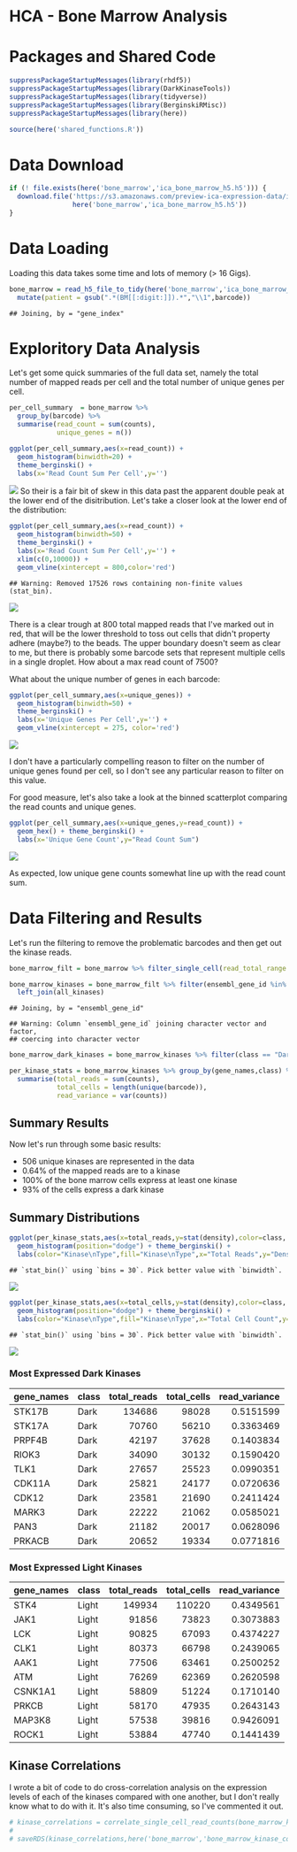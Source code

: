 HCA - Bone Marrow Analysis
================

Packages and Shared Code
========================

``` r
suppressPackageStartupMessages(library(rhdf5))
suppressPackageStartupMessages(library(DarkKinaseTools))
suppressPackageStartupMessages(library(tidyverse))
suppressPackageStartupMessages(library(BerginskiRMisc))
suppressPackageStartupMessages(library(here))
```

``` r
source(here('shared_functions.R'))
```

Data Download
=============

``` r
if (! file.exists(here('bone_marrow','ica_bone_marrow_h5.h5'))) {
  download.file('https://s3.amazonaws.com/preview-ica-expression-data/ica_bone_marrow_h5.h5',
                here('bone_marrow','ica_bone_marrow_h5.h5'))
}
```

Data Loading
============

Loading this data takes some time and lots of memory (&gt; 16 Gigs).

``` r
bone_marrow = read_h5_file_to_tidy(here('bone_marrow','ica_bone_marrow_h5.h5')) %>%
  mutate(patient = gsub(".*(BM[[:digit:]]).*","\\1",barcode))
```

    ## Joining, by = "gene_index"

Exploritory Data Analysis
=========================

Let's get some quick summaries of the full data set, namely the total number of mapped reads per cell and the total number of unique genes per cell.

``` r
per_cell_summary  = bone_marrow %>%
  group_by(barcode) %>%
  summarise(read_count = sum(counts),
            unique_genes = n())

ggplot(per_cell_summary,aes(x=read_count)) + 
  geom_histogram(binwidth=20) + 
  theme_berginski() +
  labs(x='Read Count Sum Per Cell',y='')
```

![](analyze_bone_marrow_files/figure-markdown_github/summary_read_count-1.png) So their is a fair bit of skew in this data past the apparent double peak at the lower end of the disitribution. Let's take a closer look at the lower end of the distribution:

``` r
ggplot(per_cell_summary,aes(x=read_count)) + 
  geom_histogram(binwidth=50) + 
  theme_berginski() +
  labs(x='Read Count Sum Per Cell',y='') +
  xlim(c(0,10000)) +
  geom_vline(xintercept = 800,color='red')
```

    ## Warning: Removed 17526 rows containing non-finite values (stat_bin).

![](analyze_bone_marrow_files/figure-markdown_github/read_count_zoom-1.png)

There is a clear trough at 800 total mapped reads that I've marked out in red, that will be the lower threshold to toss out cells that didn't property adhere (maybe?) to the beads. The upper boundary doesn't seem as clear to me, but there is probably some barcode sets that represent multiple cells in a single droplet. How about a max read count of 7500?

What about the unique number of genes in each barcode:

``` r
ggplot(per_cell_summary,aes(x=unique_genes)) + 
  geom_histogram(binwidth=50) + 
  theme_berginski() +
  labs(x='Unique Genes Per Cell',y='') +
  geom_vline(xintercept = 275, color='red')
```

![](analyze_bone_marrow_files/figure-markdown_github/gene_count-1.png)

I don't have a particularly compelling reason to filter on the number of unique genes found per cell, so I don't see any particular reason to filter on this value.

For good measure, let's also take a look at the binned scatterplot comparing the read counts and unique genes.

``` r
ggplot(per_cell_summary,aes(x=unique_genes,y=read_count)) + 
  geom_hex() + theme_berginski() +
  labs(x='Unique Gene Count',y="Read Count Sum")
```

![](analyze_bone_marrow_files/figure-markdown_github/unnamed-chunk-2-1.png)

As expected, low unique gene counts somewhat line up with the read count sum.

Data Filtering and Results
==========================

Let's run the filtering to remove the problematic barcodes and then get out the kinase reads.

``` r
bone_marrow_filt = bone_marrow %>% filter_single_cell(read_total_range = c(800,7500))

bone_marrow_kinases = bone_marrow_filt %>% filter(ensembl_gene_id %in% all_kinases$ensembl_gene_id) %>%
  left_join(all_kinases)
```

    ## Joining, by = "ensembl_gene_id"

    ## Warning: Column `ensembl_gene_id` joining character vector and factor,
    ## coercing into character vector

``` r
bone_marrow_dark_kinases = bone_marrow_kinases %>% filter(class == "Dark")

per_kinase_stats = bone_marrow_kinases %>% group_by(gene_names,class) %>%
  summarise(total_reads = sum(counts), 
            total_cells = length(unique(barcode)), 
            read_variance = var(counts))
```

Summary Results
---------------

Now let's run through some basic results:

-   506 unique kinases are represented in the data
-   0.64% of the mapped reads are to a kinase
-   100% of the bone marrow cells express at least one kinase
-   93% of the cells express a dark kinase

Summary Distributions
---------------------

``` r
ggplot(per_kinase_stats,aes(x=total_reads,y=stat(density),color=class, fill=class)) + 
  geom_histogram(position="dodge") + theme_berginski() +
  labs(color="Kinase\nType",fill="Kinase\nType",x="Total Reads",y="Density")
```

    ## `stat_bin()` using `bins = 30`. Pick better value with `binwidth`.

![](analyze_bone_marrow_files/figure-markdown_github/unnamed-chunk-3-1.png)

``` r
ggplot(per_kinase_stats,aes(x=total_cells,y=stat(density),color=class, fill=class)) + 
  geom_histogram(position="dodge") + theme_berginski() +
  labs(color="Kinase\nType",fill="Kinase\nType",x="Total Cell Count",y="Density")
```

    ## `stat_bin()` using `bins = 30`. Pick better value with `binwidth`.

![](analyze_bone_marrow_files/figure-markdown_github/unnamed-chunk-4-1.png)

### Most Expressed Dark Kinases

| gene\_names | class |  total\_reads|  total\_cells|  read\_variance|
|:------------|:------|-------------:|-------------:|---------------:|
| STK17B      | Dark  |        134686|         98028|       0.5151599|
| STK17A      | Dark  |         70760|         56210|       0.3363469|
| PRPF4B      | Dark  |         42197|         37628|       0.1403834|
| RIOK3       | Dark  |         34090|         30132|       0.1590420|
| TLK1        | Dark  |         27657|         25523|       0.0990351|
| CDK11A      | Dark  |         25821|         24177|       0.0720636|
| CDK12       | Dark  |         23581|         21690|       0.2411424|
| MARK3       | Dark  |         22222|         21062|       0.0585021|
| PAN3        | Dark  |         21182|         20017|       0.0628096|
| PRKACB      | Dark  |         20652|         19334|       0.0771816|

### Most Expressed Light Kinases

| gene\_names | class |  total\_reads|  total\_cells|  read\_variance|
|:------------|:------|-------------:|-------------:|---------------:|
| STK4        | Light |        149934|        110220|       0.4349561|
| JAK1        | Light |         91856|         73823|       0.3073883|
| LCK         | Light |         90825|         67093|       0.4374227|
| CLK1        | Light |         80373|         66798|       0.2439065|
| AAK1        | Light |         77506|         63461|       0.2500252|
| ATM         | Light |         76269|         62369|       0.2620598|
| CSNK1A1     | Light |         58809|         51224|       0.1710140|
| PRKCB       | Light |         58170|         47935|       0.2643143|
| MAP3K8      | Light |         57538|         39816|       0.9426091|
| ROCK1       | Light |         53884|         47740|       0.1441439|

Kinase Correlations
-------------------

I wrote a bit of code to do cross-correlation analysis on the expression levels of each of the kinases compared with one another, but I don't really know what to do with it. It's also time consuming, so I've commented it out.

``` r
# kinase_correlations = correlate_single_cell_read_counts(bone_marrow_kinases)
# 
# saveRDS(kinase_correlations,here('bone_marrow','bone_marrow_kinase_correlations.rds'))
```
